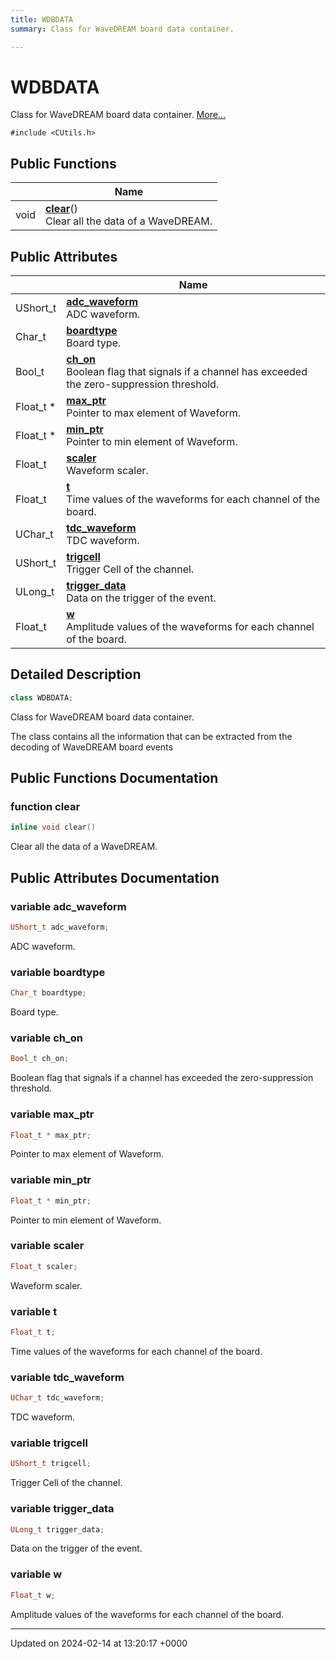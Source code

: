 ```yaml
---
title: WDBDATA
summary: Class for WaveDREAM board data container. 

---
```


# WDBDATA



Class for WaveDREAM board data container.  [More...](#detailed-description)


`#include <CUtils.h>`

## Public Functions

|                | Name           |
| -------------- | -------------- |
| void | **[clear](/Classes/classWDBDATA.md#function-clear)**()<br>Clear all the data of a WaveDREAM.  |

## Public Attributes

|                | Name           |
| -------------- | -------------- |
| UShort_t | **[adc_waveform](/Classes/classWDBDATA.md#variable-adc-waveform)** <br>ADC waveform.  |
| Char_t | **[boardtype](/Classes/classWDBDATA.md#variable-boardtype)** <br>Board type.  |
| Bool_t | **[ch_on](/Classes/classWDBDATA.md#variable-ch-on)** <br>Boolean flag that signals if a channel has exceeded the zero-suppression threshold.  |
| Float_t * | **[max_ptr](/Classes/classWDBDATA.md#variable-max-ptr)** <br>Pointer to max element of Waveform.  |
| Float_t * | **[min_ptr](/Classes/classWDBDATA.md#variable-min-ptr)** <br>Pointer to min element of Waveform.  |
| Float_t | **[scaler](/Classes/classWDBDATA.md#variable-scaler)** <br>Waveform scaler.  |
| Float_t | **[t](/Classes/classWDBDATA.md#variable-t)** <br>Time values of the waveforms for each channel of the board.  |
| UChar_t | **[tdc_waveform](/Classes/classWDBDATA.md#variable-tdc-waveform)** <br>TDC waveform.  |
| UShort_t | **[trigcell](/Classes/classWDBDATA.md#variable-trigcell)** <br>Trigger Cell of the channel.  |
| ULong_t | **[trigger_data](/Classes/classWDBDATA.md#variable-trigger-data)** <br>Data on the trigger of the event.  |
| Float_t | **[w](/Classes/classWDBDATA.md#variable-w)** <br>Amplitude values of the waveforms for each channel of the board.  |

## Detailed Description

```cpp
class WDBDATA;
```

Class for WaveDREAM board data container. 

The class contains all the information that can be extracted from the decoding of WaveDREAM board events 

## Public Functions Documentation

### function clear

```cpp
inline void clear()
```

Clear all the data of a WaveDREAM. 

## Public Attributes Documentation

### variable adc_waveform

```cpp
UShort_t adc_waveform;
```

ADC waveform. 

### variable boardtype

```cpp
Char_t boardtype;
```

Board type. 

### variable ch_on

```cpp
Bool_t ch_on;
```

Boolean flag that signals if a channel has exceeded the zero-suppression threshold. 

### variable max_ptr

```cpp
Float_t * max_ptr;
```

Pointer to max element of Waveform. 

### variable min_ptr

```cpp
Float_t * min_ptr;
```

Pointer to min element of Waveform. 

### variable scaler

```cpp
Float_t scaler;
```

Waveform scaler. 

### variable t

```cpp
Float_t t;
```

Time values of the waveforms for each channel of the board. 

### variable tdc_waveform

```cpp
UChar_t tdc_waveform;
```

TDC waveform. 

### variable trigcell

```cpp
UShort_t trigcell;
```

Trigger Cell of the channel. 

### variable trigger_data

```cpp
ULong_t trigger_data;
```

Data on the trigger of the event. 

### variable w

```cpp
Float_t w;
```

Amplitude values of the waveforms for each channel of the board. 

-------------------------------

Updated on 2024-02-14 at 13:20:17 +0000